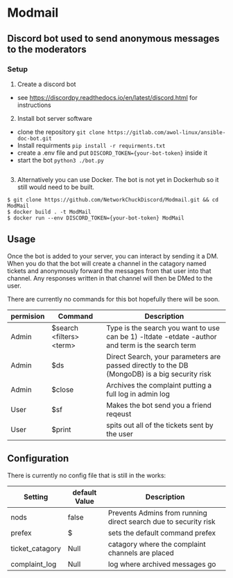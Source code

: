 # Modmail
## Discord bot used to send anonymous messages to the moderators

### Setup

1. Create a discord bot
  - see https://discordpy.readthedocs.io/en/latest/discord.html for instructions
2. Install bot server software
  - clone the repository `git clone https://gitlab.com/awol-linux/ansible-doc-bot.git`
  - Install requirments `pip install -r requirments.txt`
  - create a .env file and put `DISCORD_TOKEN={your-bot-token}` inside it
  - start the bot `python3 ./bot.py`
``` Please note as of now there is no presistent storage. once that is set up there will probaly need to be a etcd backend. although it may be something else I am not settled yet 
```
3. Alternatively you can use Docker. The bot is not yet in Dockerhub so it still would need to be built.
```
$ git clone https://github.com/NetworkChuckDiscord/Modmail.git && cd ModMail
$ docker build . -t ModMail
$ docker run --env DISCORD_TOKEN={your-bot-token} ModMail
```
## Usage

Once the bot is added to your server, you can interact by sending it a DM. When you do that the bot will create a channel in the catagory named tickets and anonymously forward the messages from that user into that channel. Any responses written in that channel will then be DMed to the user.

There are currently no commands for this bot hopefully there will be soon.

| permision | Command | Description |
|-----------|---------|-------------|
| Admin | $search \<filters\> \<term\>| Type is the search you want to use can be 1) -ltdate -etdate -author and term is the search term |
| Admin | $ds| Direct Search, your parameters are passed directly to the DB (MongoDB) is a big security risk | 
| Admin | $close | Archives the complaint putting a full log in admin log |
| User | $sf | Makes the bot send you a friend reqeust |
| User | $print | spits out all of the tickets sent by the user |

## Configuration

There is currently no config file that is still in the works:

| Setting | default Value | Description |
|---------|---------------|-------------|
| nods | false | Prevents Admins from running direct search due to security risk |
| prefex | $ | sets the default command prefex
| ticket_catagory | Null | catagory where the complaint channels are placed | 
| complaint_log | Null |log where archived messages go |

